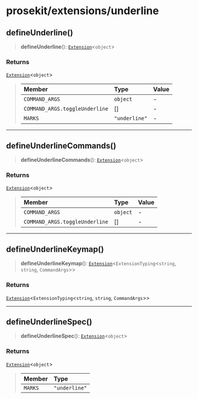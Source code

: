# prosekit/extensions/underline

<a id="defineUnderline" name="defineUnderline"></a>

## defineUnderline()

> **defineUnderline**(): [`Extension`](../core.md#ExtensionT)\<`object`\>

### Returns

[`Extension`](../core.md#ExtensionT)\<`object`\>

> | Member | Type | Value |
> | :------ | :------ | :------ |
> | `COMMAND_ARGS` | `object` | - |
> | `COMMAND_ARGS.toggleUnderline` | [] | - |
> | `MARKS` | `"underline"` | - |
>

***

<a id="defineUnderlineCommands" name="defineUnderlineCommands"></a>

## defineUnderlineCommands()

> **defineUnderlineCommands**(): [`Extension`](../core.md#ExtensionT)\<`object`\>

### Returns

[`Extension`](../core.md#ExtensionT)\<`object`\>

> | Member | Type | Value |
> | :------ | :------ | :------ |
> | `COMMAND_ARGS` | `object` | - |
> | `COMMAND_ARGS.toggleUnderline` | [] | - |
>

***

<a id="defineUnderlineKeymap" name="defineUnderlineKeymap"></a>

## defineUnderlineKeymap()

> **defineUnderlineKeymap**(): [`Extension`](../core.md#ExtensionT)\<`ExtensionTyping`\<`string`, `string`, `CommandArgs`\>\>

### Returns

[`Extension`](../core.md#ExtensionT)\<`ExtensionTyping`\<`string`, `string`, `CommandArgs`\>\>

***

<a id="defineUnderlineSpec" name="defineUnderlineSpec"></a>

## defineUnderlineSpec()

> **defineUnderlineSpec**(): [`Extension`](../core.md#ExtensionT)\<`object`\>

### Returns

[`Extension`](../core.md#ExtensionT)\<`object`\>

> | Member | Type |
> | :------ | :------ |
> | `MARKS` | `"underline"` |
>
